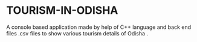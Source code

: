 # TOURISM-IN-ODISHA
A console based application made by help of C++ language and back end files .csv files to show various tourism details of Odisha .
